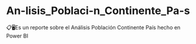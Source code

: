 # An-lisis_Poblaci-n_Continente_Pa-s
📋🖥️Es un reporte sobre el Análisis Población Continente País hecho en Power BI
